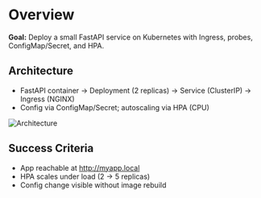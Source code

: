 # Overview
**Goal:** Deploy a small FastAPI service on Kubernetes with Ingress, probes, ConfigMap/Secret, and HPA.

## Architecture
- FastAPI container → Deployment (2 replicas) → Service (ClusterIP) → Ingress (NGINX)
- Config via ConfigMap/Secret; autoscaling via HPA (CPU)

![Architecture](./images/arch-diagram.png)

## Success Criteria
- App reachable at http://myapp.local
- HPA scales under load (2 → 5 replicas)
- Config change visible without image rebuild
